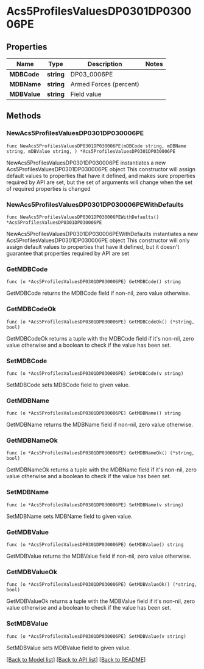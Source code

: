 # Acs5ProfilesValuesDP0301DP030006PE

## Properties

Name | Type | Description | Notes
------------ | ------------- | ------------- | -------------
**MDBCode** | **string** | DP03_0006PE | 
**MDBName** | **string** | Armed Forces (percent) | 
**MDBValue** | **string** | Field value | 

## Methods

### NewAcs5ProfilesValuesDP0301DP030006PE

`func NewAcs5ProfilesValuesDP0301DP030006PE(mDBCode string, mDBName string, mDBValue string, ) *Acs5ProfilesValuesDP0301DP030006PE`

NewAcs5ProfilesValuesDP0301DP030006PE instantiates a new Acs5ProfilesValuesDP0301DP030006PE object
This constructor will assign default values to properties that have it defined,
and makes sure properties required by API are set, but the set of arguments
will change when the set of required properties is changed

### NewAcs5ProfilesValuesDP0301DP030006PEWithDefaults

`func NewAcs5ProfilesValuesDP0301DP030006PEWithDefaults() *Acs5ProfilesValuesDP0301DP030006PE`

NewAcs5ProfilesValuesDP0301DP030006PEWithDefaults instantiates a new Acs5ProfilesValuesDP0301DP030006PE object
This constructor will only assign default values to properties that have it defined,
but it doesn't guarantee that properties required by API are set

### GetMDBCode

`func (o *Acs5ProfilesValuesDP0301DP030006PE) GetMDBCode() string`

GetMDBCode returns the MDBCode field if non-nil, zero value otherwise.

### GetMDBCodeOk

`func (o *Acs5ProfilesValuesDP0301DP030006PE) GetMDBCodeOk() (*string, bool)`

GetMDBCodeOk returns a tuple with the MDBCode field if it's non-nil, zero value otherwise
and a boolean to check if the value has been set.

### SetMDBCode

`func (o *Acs5ProfilesValuesDP0301DP030006PE) SetMDBCode(v string)`

SetMDBCode sets MDBCode field to given value.


### GetMDBName

`func (o *Acs5ProfilesValuesDP0301DP030006PE) GetMDBName() string`

GetMDBName returns the MDBName field if non-nil, zero value otherwise.

### GetMDBNameOk

`func (o *Acs5ProfilesValuesDP0301DP030006PE) GetMDBNameOk() (*string, bool)`

GetMDBNameOk returns a tuple with the MDBName field if it's non-nil, zero value otherwise
and a boolean to check if the value has been set.

### SetMDBName

`func (o *Acs5ProfilesValuesDP0301DP030006PE) SetMDBName(v string)`

SetMDBName sets MDBName field to given value.


### GetMDBValue

`func (o *Acs5ProfilesValuesDP0301DP030006PE) GetMDBValue() string`

GetMDBValue returns the MDBValue field if non-nil, zero value otherwise.

### GetMDBValueOk

`func (o *Acs5ProfilesValuesDP0301DP030006PE) GetMDBValueOk() (*string, bool)`

GetMDBValueOk returns a tuple with the MDBValue field if it's non-nil, zero value otherwise
and a boolean to check if the value has been set.

### SetMDBValue

`func (o *Acs5ProfilesValuesDP0301DP030006PE) SetMDBValue(v string)`

SetMDBValue sets MDBValue field to given value.



[[Back to Model list]](../README.md#documentation-for-models) [[Back to API list]](../README.md#documentation-for-api-endpoints) [[Back to README]](../README.md)


